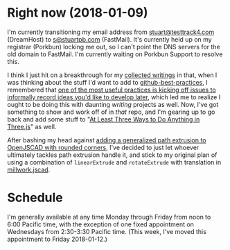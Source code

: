 # Right now (2018-01-09)

I'm currently transitioning my email address from stuart@testtrack4.com (DreamHost) to s@stuartpb.com (FastMail). It's currently held up on my registrar (Porkbun) locking me out, so I can't point the DNS servers for the old domain to FastMail. I'm currently waiting on Porkbun Support to resolve this.

I think I just hit on a breakthrough for my [collected writings][] in that, when I was thinking about the stuff I'd want to add to [github-best-practices][], I remembered that [one of the most useful practices is kicking off issues to informally record ideas you'd like to develop later](https://github.com/stuartpb/collected-writings/commit/14ac32b400dbe1d7a95f507638e26eb13160b9c0), which led me to realize I ought to be doing this with daunting *writing* projects as well. Now, I've got something to show and work off of in *that* repo, and I'm gearing up to go back and add some stuff to "[At Least Three Ways to Do Anything in Three.js](https://github.com/stuartpb/threejs-ways-to-do-it)" as well.

[collected writings]: https://github.com/stuartpb/collected-writings
[github-best-practices]: https://github.com/stuartpb/github-best-practices

After bashing my head against [adding a generalized path extrusion to OpenJSCAD with rounded corners](https://github.com/jscad/csg.js/issues/68), I've decided to just let whoever ultimately tackles path extrusion handle it, and stick to my original plan of using a combination of `linearExtrude` and `rotateExtrude` with translation in [millwork.jscad][].

[millwork.jscad]: https://github.com/stuartpb/millwork.jscad

# Schedule

I'm generally available at any time Monday through Friday from noon to 6:00 Pacific time, with the exception of one fixed appointment on Wednesdays from 2:30-3:30 Pacific time. (This week, I've moved this appointment to Friday 2018-01-12.)
